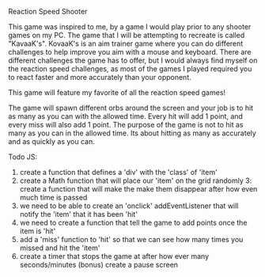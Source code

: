 Reaction Speed Shooter

This game was inspired to me, by a game I would play prior to any shooter games on my PC. The game that I will be attempting to recreate is called "KavaaK's". KovaaK's is an aim trainer game where you can do different challenges to help improve you aim with a mouse and keyboard. There are different challenges the game has to offer, but I would always find myself on the reaction speed challenges, as most of the games I played required you to react faster and more accurately than your opponent.

This game will feature my favorite of all the reaction speed games!

The game will spawn different orbs around the screen and your job is to hit as many as you can with the allowed time. Every hit will add 1 point, and every miss will also add 1 point. The purpose of the game is not to hit as many as you can in the allowed time. Its about hitting as many as accurately and as quickly as you can.

Todo JS:
1. create a function that defines a 'div' with the 'class' of 'item'
2. create a Math function that will place our 'item' on the grid randomly
3: create a function that will make the make them disappear after how even much time is passed
4. we need to be able to create an 'onclick' addEventListener that will notify the 'item' that it has been 'hit'
5. we need to create a function that tell the game to add points once the item is 'hit'
6. add a 'miss' function to 'hit' so that we can see how many times you missed and hit the 'item'
7. create a timer that stops the game at after how ever many seconds/minutes
(bonus) create a pause screen